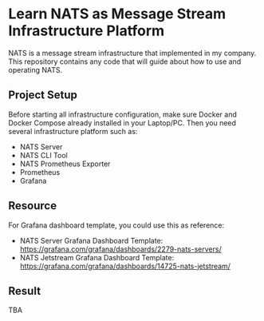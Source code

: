 # Learn NATS as Message Stream Infrastructure Platform
NATS is a message stream infrastructure that implemented in my company. This repository contains any code that will guide about how to use and operating NATS.

## Project Setup
Before starting all infrastructure configuration, make sure Docker and Docker Compose already installed in your Laptop/PC. Then you need several infrastructure platform such as:
- NATS Server
- NATS CLI Tool
- NATS Prometheus Exporter
- Prometheus
- Grafana

## Resource
For Grafana dashboard template, you could use this as reference:
- NATS Server Grafana Dashboard Template: https://grafana.com/grafana/dashboards/2279-nats-servers/
- NATS Jetstream Grafana Dashboard Template: https://grafana.com/grafana/dashboards/14725-nats-jetstream/

## Result
TBA
